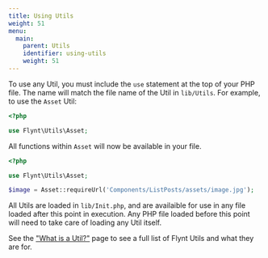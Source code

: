 ```yaml
---
title: Using Utils
weight: 51
menu:
  main:
    parent: Utils
    identifier: using-utils
    weight: 51
---
```


To use any Util, you must include the `use` statement at the top of your PHP file. The name will match the file name of the Util in `lib/Utils`. For example, to use the `Asset` Util:

```php
<?php

use Flynt\Utils\Asset;
```

All functions within `Asset` will now be available in your file.

```php
<?php

use Flynt\Utils\Asset;

$image = Asset::requireUrl('Components/ListPosts/assets/image.jpg');
```

All Utils are loaded in `lib/Init.php`, and are availaible for use in any file loaded after this point in execution. Any PHP file loaded before this point will need to take care of loading any Util itself.

See the ["What is a Util?"](/guide/utils/what-is-util/) page to see a full list of Flynt Utils and what they are for.
